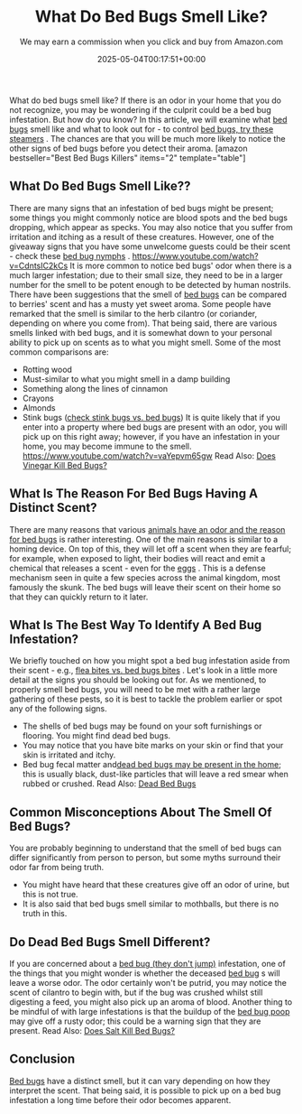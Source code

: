 ﻿---
author: We may earn a commission when you click and buy from Amazon.com
layout: post
title: What Do Bed Bugs Smell Like?
date: '2025-05-04T00:17:51+00:00'
categories:
- Bed Bugs
- Guide
tags: []
slug: /what-do-bed-bugs-smell-like/
lastmod: 2025-05-07T12:21:28+03:00
---

What do bed bugs smell like? If there is an odor in your home that you do not recognize, you may be wondering if the culprit could be a bed bug infestation.
But how do you know? In this article, we will examine what
[bed bugs](https://pestpolicy.com/pictures-of-bed-bugs/)
smell like and what to look out for - to control
[bed bugs, try these steamers](https://pestpolicy.com/best-bed-bug-steamer/)
.
The chances are that you will be much more likely to notice the other signs of bed bugs before you detect their aroma.
[amazon bestseller="Best Bed Bugs Killers" items="2" template="table"]
## What Do Bed Bugs Smell Like??
There are many signs that an infestation of bed bugs might be present; some things you might commonly notice are blood spots and the bed bugs dropping, which appear as specks.
You may also notice that you suffer from irritation and itching as a result of these creatures. However, one of the giveaway signs that you have some unwelcome guests could be their scent - check these
[bed bug nymphs](https://pestpolicy.com/baby-bed-bugs/)
.
https://www.youtube.com/watch?v=CdntsIC2kCs
It is more common to notice bed bugs' odor when there is a much larger infestation; due to their small size, they need to be in a larger number for the smell to be potent enough to be detected by human nostrils.
There have been suggestions that the smell of
[bed bugs](https://entomology.ca.uky.edu/ef636)
can be compared to berries' scent and has a musty yet sweet aroma. Some people have remarked that the smell is similar to the herb cilantro (or coriander, depending on where you come from).
That being said, there are various smells linked with bed bugs, and it is somewhat down to your personal ability to pick up on scents as to what you might smell. Some of the most common comparisons are:
- Rotting wood
- Must-similar to what you might smell in a damp building
- Something along the lines of cinnamon
- Crayons
- Almonds
- Stink bugs ([check stink bugs vs. bed bugs](https://pestpolicy.com/stink-bugs-vs-bed-bugs/))
It is quite likely that if you enter into a property where bed bugs are present with an odor, you will pick up on this right away; however, if you have an infestation in your home, you may become immune to the smell.
https://www.youtube.com/watch?v=vaYepvm65gw
Read Also:
[Does Vinegar Kill Bed Bugs?](https://pestpolicy.com/does-vinegar-kill-bed-bugs/)
## What Is The Reason For Bed Bugs Having A Distinct Scent?
There are many reasons that various
[animals have an odor and the reason for bed bugs](https://pestpolicy.com/what-animals-eat-bed-bugs/)
is rather interesting. One of the main reasons is similar to a homing device.
On top of this, they will let off a scent when they are fearful; for example, when exposed to light, their bodies will react and emit a chemical that releases a scent - even for the
[eggs](https://pestpolicy.com/bed-bug-eggs/)
.
This is a defense mechanism seen in quite a few species across the animal kingdom, most famously the skunk. The bed bugs will leave their scent on their home so that they can quickly return to it later.
## What Is The Best Way To Identify A Bed Bug Infestation?
We briefly touched on how you might spot a bed bug infestation aside from their scent - e.g.,
[flea bites vs. bed bugs bites](https://pestpolicy.com/flea-bites-vs-bed-bug-bites/)
. Let's look in a little more detail at the signs you should be looking out for.
As we mentioned, to properly smell bed bugs, you will need to be met with a rather large gathering of these pests, so it is best to tackle the problem earlier or spot any of the following signs.
- The shells of bed bugs may be found on your soft furnishings or flooring. You might find dead bed bugs.
- You may notice that you have bite marks on your skin or find that your skin is irritated and itchy.
- Bed bug fecal matter and[dead bed bugs may be present in the home](https://pestpolicy.com/dead-bed-bugs/); this is usually black, dust-like particles that will leave a red smear when rubbed or crushed.
Read Also:
[Dead Bed Bugs](https://pestpolicy.com/dead-bed-bugs/)
## Common Misconceptions About The Smell Of Bed Bugs?
You are probably beginning to understand that the smell of bed bugs can differ significantly from person to person, but some myths surround their odor far from being truth.
- You might have heard that these creatures give off an odor of urine, but this is not true.
- It is also said that bed bugs smell similar to mothballs, but there is no truth in this.
## Do Dead Bed Bugs Smell Different?
If you are concerned about a
[bed bug (they don't jump)](https://pestpolicy.com/do-bed-bugs-jump/)
infestation, one of the things that you might wonder is whether the deceased
[bed bug](%view_link%)
s will leave a worse odor.
The odor certainly won't be putrid, you may notice the scent of cilantro to begin with, but if the bug was crushed whilst still digesting a feed, you might also pick up an aroma of blood.
Another thing to be mindful of with large infestations is that the buildup of the
[bed bug poop](https://pestpolicy.com/what-does-bed-bug-poop-look-like/)
may give off a rusty odor; this could be a warning sign that they are present. Read Also:
[Does Salt Kill Bed Bugs?](https://pestpolicy.com/does-salt-kill-bed-bugs/)
## Conclusion
[Bed bugs](https://pestpolicy.com/scabies-vs-bed-bugs/)
have a distinct smell, but it can vary depending on how they interpret the scent.
That being said, it is possible to pick up on a bed bug infestation a long time before their odor becomes apparent.